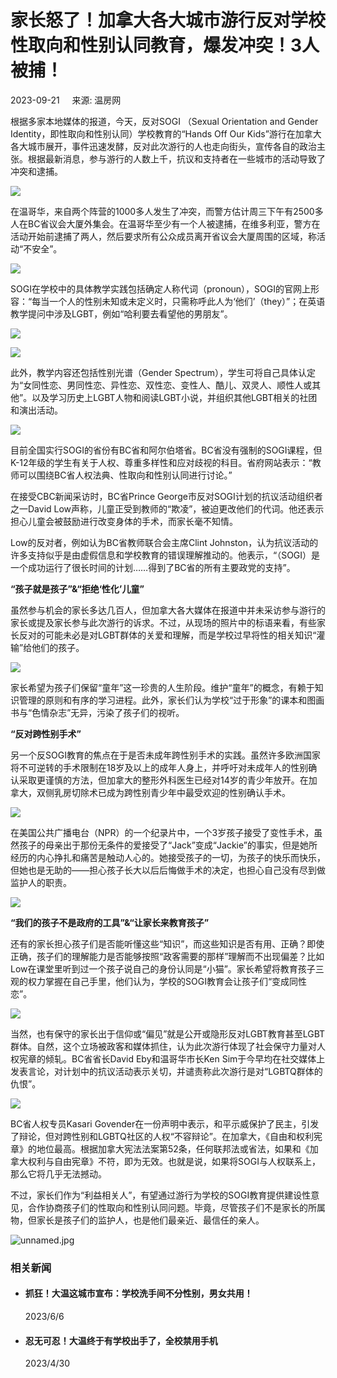 # 家长怒了！加拿大各大城市游行反对学校性取向和性别认同教育，爆发冲突！3人被捕！

2023-09-21     来源: 温房网

根据多家本地媒体的报道，今天，反对SOGI （Sexual Orientation and Gender Identity，即性取向和性别认同）学校教育的“Hands Off Our Kids”游行在加拿大各大城市展开，事件迅速发酵，反对此次游行的人也走向街头，宣传各自的政治主张。根据最新消息，参与游行的人数上千，抗议和支持者在一些城市的活动导致了冲突和逮捕。

![](http://image.johome.com/newhouse/2023/09/21/aa7dfa32-3237-4b35-834b-049b5839cbe1.png)

在温哥华，来自两个阵营的1000多人发生了冲突，而警方估计周三下午有2500多人在BC省议会大厦外集会。在温哥华至少有一个人被逮捕，在维多利亚，警方在活动开始前逮捕了两人，然后要求所有公众成员离开省议会大厦周围的区域，称活动“不安全”。

![](http://image.johome.com/newhouse/2023/09/21/e9887561-377c-4128-9195-be982c74b36e.png)

SOGI在学校中的具体教学实践包括确定人称代词（pronoun），SOGI的官网上形容：“每当一个人的性别未知或未定义时，只需称呼此人为‘他们’（they）”；在英语教学提问中涉及LGBT，例如“哈利要去看望他的男朋友”。

![](http://image.johome.com/newhouse/2023/09/21/3022e313-277a-46d1-b2b8-e8e6b2da7c52.png)

![](http://image.johome.com/newhouse/2023/09/21/06505c2d-716b-4593-9fd4-d1218858c4d6.png)

此外，教学内容还包括性别光谱（Gender Spectrum），学生可将自己具体认定为“女同性恋、男同性恋、异性恋、双性恋、变性人、酷儿、双灵人、顺性人或其他”。以及学习历史上LGBT人物和阅读LGBT小说，并组织其他LGBT相关的社团和演出活动。

![](http://image.johome.com/newhouse/2023/09/21/0bec07ba-7ff8-4149-9f43-6fbb1db1aab4.png)

目前全国实行SOGI的省份有BC省和阿尔伯塔省。BC省没有强制的SOGI课程，但K-12年级的学生有关于人权、尊重多样性和应对歧视的科目。省府网站表示：“教师可以围绕BC省人权法典、性取向和性别认同进行讨论。”

在接受CBC新闻采访时，BC省Prince George市反对SOGI计划的抗议活动组织者之一David Low声称，儿童正受到教师的“欺凌”，被迫更改他们的代词。他还表示担心儿童会被鼓励进行改变身体的手术，而家长毫不知情。

Low的反对者，例如认为BC省教师联合会主席Clint Johnston，认为抗议活动的许多支持似乎是由虚假信息和学校教育的错误理解推动的。他表示，“（SOGI）是一个成功运行了很长时间的计划……得到了BC省的所有主要政党的支持”。

**“孩子就是孩子”&“拒绝‘性化’儿童”**

虽然参与机会的家长多达几百人，但加拿大各大媒体在报道中并未采访参与游行的家长或提及家长参与此次游行的诉求。不过，从现场的照片中的标语来看，有些家长反对的可能未必是对LGBT群体的关爱和理解，而是学校过早将性的相关知识“灌输”给他们的孩子。

![](http://image.johome.com/newhouse/2023/09/21/66d0d78c-95a7-4a06-9bf3-3c5c219221b4.png)

家长希望为孩子们保留“童年”这一珍贵的人生阶段。维护“童年”的概念，有赖于知识管理的原则和有序的学习进程。此外，家长们认为学校“过于形象”的课本和图画书与“色情杂志”无异，污染了孩子们的视听。

**“反对跨性别手术”**

另一个反SOGI教育的焦点在于是否未成年跨性别手术的实践。虽然许多欧洲国家将不可逆转的手术限制在18岁及以上的成年人身上，并呼吁对未成年人的性别确认采取更谨慎的方法，但加拿大的整形外科医生已经对14岁的青少年放开。在加拿大，双侧乳房切除术已成为跨性别青少年中最受欢迎的性别确认手术。

![](http://image.johome.com/newhouse/2023/09/21/e0a3cbff-bd93-48ed-a12b-ebbff0f53bb0.png)

在美国公共广播电台（NPR）的一个纪录片中，一个3岁孩子接受了变性手术，虽然孩子的母亲出于那份无条件的爱接受了“Jack”变成“Jackie”的事实，但是她所经历的内心挣扎和痛苦是触动人心的。她接受孩子的一切，为孩子的快乐而快乐，但她也是无助的——担心孩子长大以后后悔做手术的决定，也担心自己没有尽到做监护人的职责。

![](http://image.johome.com/newhouse/2023/09/21/446bfbec-75ff-4dbc-92f0-34a85a810941.png)

**“我们的孩子不是政府的工具”&“让家长来教育孩子”**

还有的家长担心孩子们是否能听懂这些“知识”，而这些知识是否有用、正确？即使正确，孩子们的理解能力是否能够按照“政客需要的那样”理解而不出现偏差？比如Low在课堂里听到过一个孩子说自己的身份认同是“小猫”。家长希望将教育孩子三观的权力掌握在自己手里，他们认为，学校的SOGI教育会让孩子们“变成同性恋”。

![](http://image.johome.com/newhouse/2023/09/21/a87d43c0-726a-4bf3-abed-3ac4e1fec716.png)

当然，也有保守的家长出于信仰或“偏见”就是公开或隐形反对LGBT教育甚至LGBT群体。自然，这个立场被政客和媒体抓住，认为此次游行体现了社会保守力量对人权宪章的倾轧。BC省省长David Eby和温哥华市长Ken Sim于今早均在社交媒体上发表言论，对计划中的抗议活动表示关切，并谴责称此次游行是对“LGBTQ群体的仇恨”。

![](http://image.johome.com/newhouse/2023/09/21/f8f8a6b9-7249-4eda-b59b-9af280508cf9.png)

BC省人权专员Kasari Govender在一份声明中表示，和平示威保护了民主，引发了辩论，但对跨性别和LGBTQ社区的人权“不容辩论”。在加拿大，《自由和权利宪章》的地位最高。根据加拿大宪法法案第52条，任何联邦法或省法，如果和《加拿大权利与自由宪章》不符，即为无效。也就是说，如果将SOGI与人权联系上，那么它将几乎无法撼动。

不过，家长们作为“利益相关人”，有望通过游行为学校的SOGI教育提供建设性意见，合作协商孩子们的性取向和性别认同问题。毕竟，尽管孩子们不是家长的所属物，但家长是孩子们的监护人，也是他们最亲近、最信任的亲人。

![unnamed.jpg](http://www.vanfun.net/image/weixin100.png)

### 相关新闻

-   #### 抓狂！大温这城市宣布：学校洗手间不分性别，男女共用！
    
    2023/6/6 

-   #### 忍无可忍！大温终于有学校出手了，全校禁用手机
    
    2023/4/30 